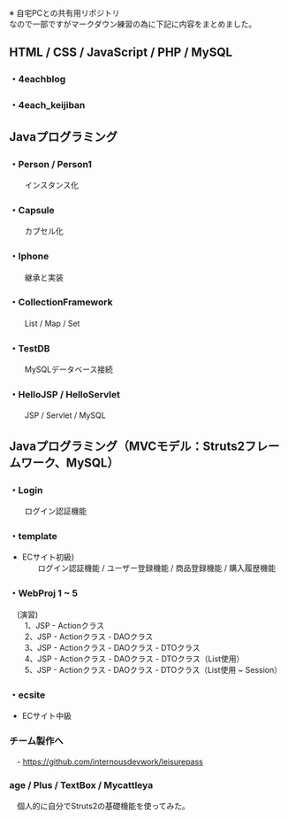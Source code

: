 
※ 自宅PCとの共有用リポジトリ  
なので一部ですがマークダウン練習の為に下記に内容をまとめました。

## HTML / CSS / JavaScript / PHP / MySQL
### ・4eachblog
### ・4each_keijiban

## Javaプログラミング

### ・Person / Person1
　　インスタンス化

### ・Capsule
　　カプセル化

### ・Iphone
　　継承と実装

### ・CollectionFramework
　　List / Map / Set

### ・TestDB
　　MySQLデータベース接続

### ・HelloJSP / HelloServlet
　　JSP / Servlet / MySQL

## Javaプログラミング（MVCモデル：Struts2フレームワーク、MySQL）

### ・Login
　　ログイン認証機能

### ・template
 - ECサイト初級)  
　　ログイン認証機能 / ユーザー登録機能 / 商品登録機能 / 購入履歴機能

### ・WebProj 1 ~ 5
　(演習)  
　　1、JSP - Actionクラス  
　　2、JSP - Actionクラス - DAOクラス  
　　3、JSP - Actionクラス - DAOクラス - DTOクラス  
　　4、JSP - Actionクラス - DAOクラス - DTOクラス（List使用）  
　　5、JSP - Actionクラス - DAOクラス - DTOクラス（List使用 ~ Session）  

### ・ecsite
 - ECサイト中級

### チーム製作へ
　- https://github.com/internousdevwork/leisurepass

### age / Plus / TextBox / Mycattleya  
　個人的に自分でStruts2の基礎機能を使ってみた。
